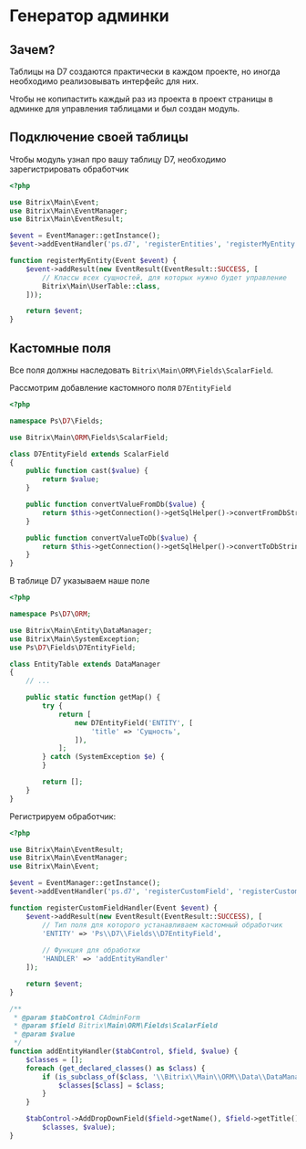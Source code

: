 # Генератор админки

## Зачем?

Таблицы на D7 создаются практически в каждом проекте, но иногда необходимо реализовывать интерфейс для них.

Чтобы не копипастить каждый раз из проекта в проект страницы в админке для управления таблицами и был создан модуль.

## Подключение своей таблицы

Чтобы модуль узнал про вашу таблицу D7, необходимо зарегистрировать обработчик

```php
<?php

use Bitrix\Main\Event;
use Bitrix\Main\EventManager;
use Bitrix\Main\EventResult;

$event = EventManager::getInstance();
$event->addEventHandler('ps.d7', 'registerEntities', 'registerMyEntity');

function registerMyEntity(Event $event) {
    $event->addResult(new EventResult(EventResult::SUCCESS, [
        // Классы всех сущностей, для которых нужно будет управление
        Bitrix\Main\UserTable::class,
    ]));

    return $event;
}
```

## Кастомные поля

Все поля должны наследовать ``Bitrix\Main\ORM\Fields\ScalarField``.

Рассмотрим добавление кастомного поля ``D7EntityField``

```php
<?php

namespace Ps\D7\Fields;

use Bitrix\Main\ORM\Fields\ScalarField;

class D7EntityField extends ScalarField
{
    public function cast($value) {
        return $value;
    }

    public function convertValueFromDb($value) {
        return $this->getConnection()->getSqlHelper()->convertFromDbString($value);
    }

    public function convertValueToDb($value) {
        return $this->getConnection()->getSqlHelper()->convertToDbString($value);
    }
}

``` 

В таблице D7 указываем наше поле

```php
<?php

namespace Ps\D7\ORM;

use Bitrix\Main\Entity\DataManager;
use Bitrix\Main\SystemException;
use Ps\D7\Fields\D7EntityField;

class EntityTable extends DataManager
{
    // ...

    public static function getMap() {
        try {
            return [
                new D7EntityField('ENTITY', [
                    'title' => 'Сущность',
                ]),
            ];
        } catch (SystemException $e) {
        }

        return [];
    }
}
``` 

Регистрируем обработчик:

```php
<?php

use Bitrix\Main\EventResult;
use Bitrix\Main\EventManager;
use Bitrix\Main\Event;

$event = EventManager::getInstance();
$event->addEventHandler('ps.d7', 'registerCustomField', 'registerCustomFieldHandler');

function registerCustomFieldHandler(Event $event) {
    $event->addResult(new EventResult(EventResult::SUCCESS), [
        // Тип поля для которого устанавливаем кастомный обработчик
        'ENTITY' => 'Ps\\D7\\Fields\\D7EntityField',
        
        // Функция для обработки
        'HANDLER' => 'addEntityHandler'
    ]);

    return $event;
}

/**
 * @param $tabControl CAdminForm
 * @param $field Bitrix\Main\ORM\Fields\ScalarField
 * @param $value
 */
function addEntityHandler($tabControl, $field, $value) {
    $classes = [];
    foreach (get_declared_classes() as $class) {
        if (is_subclass_of($class, '\\Bitrix\\Main\\ORM\\Data\\DataManager')) {
            $classes[$class] = $class;
        }
    }

    $tabControl->AddDropDownField($field->getName(), $field->getTitle(), $field->isRequired(),
        $classes, $value);
}
```
